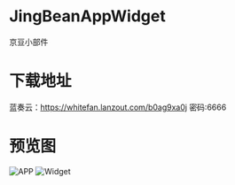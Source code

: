 # JingBeanAppWidget
京豆小部件

# 下载地址
蓝奏云：https://whitefan.lanzout.com/b0ag9xa0j
密码:6666

# 预览图

![APP](https://cdn.jsdelivr.net/gh/baifan97/JingBeanAppWidget/main/APP.png)
![Widget](https://cdn.jsdelivr.net/gh/baifan97/JingBeanAppWidget/main/Widget.png)